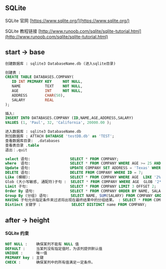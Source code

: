 ## SQLite 

SQLite 官网 [https://www.sqlite.org/](https://www.sqlite.org/)

SQLite 教程链接 [http://www.runoob.com/sqlite/sqlite-tutorial.html](http://www.runoob.com/sqlite/sqlite-tutorial.html)

## start -> base



```sql
创建数据库 : sqlite3 DatabaseName.db (进入sqlite目录)

创建表 :
CREATE TABLE DATABASES.COMPANY(
   ID INT PRIMARY KEY     NOT NULL,
   NAME           TEXT    NOT NULL,
   AGE            INT     NOT NULL,
   ADDRESS        CHAR(50),
   SALARY         REAL
);

插入:
INSERT INTO DATABASES.COMPANY (ID,NAME,AGE,ADDRESS,SALARY)
VALUES (1, 'Paul', 32, 'California', 20000.00 );

进入数据库 : sqlite3 DatabaseName.db
附加数据库 : ATTACH DATABASE 'testDB.db' as 'TEST';
查看数据库目录:  .databases
查看表目录 .table
退出：.quit

select 语句:                  SELECT * FROM COMPANY;
where  语句:                  SELECT * FROM COMPANY WHERE AGE >= 25 AND SALARY >= 65000;
Update 语句:                  UPDATE COMPANY SET ADDRESS = 'Texas' WHERE ID = 6;
DELETE 语句:                  DELETE FROM COMPANY WHERE ID = 7;
Like (模糊):                  SELECT * FROM COMPANY WHERE AGE  LIKE '2%';
Glob (大小写敏感, 通配符)子句 :  SELECT * FROM COMPANY WHERE AGE  GLOB '2*';
Limit 子句:                   SELECT * FROM COMPANY LIMIT 3 OFFSET 2;
Order By 语句:                SELECT * FROM COMPANY ORDER BY NAME, SALARY ASC(DESC);
Group By (分组) 语句:          SELECT NAME, SUM(SALARY) FROM COMPANY GROUP BY NAME
HAVING 子句允许指定条件来过滤将出现在最终结果中的分组结果。 : SELECT * FROM COMPANY GROUP BY name HAVING count(name) < 2;
Distinct 关键字 :              SELECT DISTINCT name FROM COMPANY;

```

## after -> height
#### SQLite 约束
```sql
NOT NULL :    确保某列不能有 NULL 值
DEFAULT :     当某列没有指定值时，为该列提供默认值
UNIQUE :      唯一值
PRIMARY key : 主键
CHECK :       确保某列中的所有值满足一定条件。
```